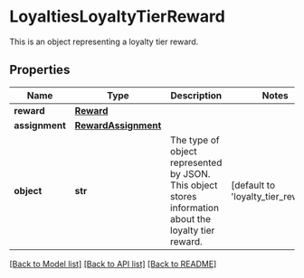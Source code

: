 # LoyaltiesLoyaltyTierReward

This is an object representing a loyalty tier reward.

## Properties
Name | Type | Description | Notes
------------ | ------------- | ------------- | -------------
**reward** | [**Reward**](Reward.md) |  | 
**assignment** | [**RewardAssignment**](RewardAssignment.md) |  | 
**object** | **str** | The type of object represented by JSON. This object stores information about the loyalty tier reward. | [default to 'loyalty_tier_reward']

[[Back to Model list]](../README.md#documentation-for-models) [[Back to API list]](../README.md#documentation-for-api-endpoints) [[Back to README]](../README.md)


